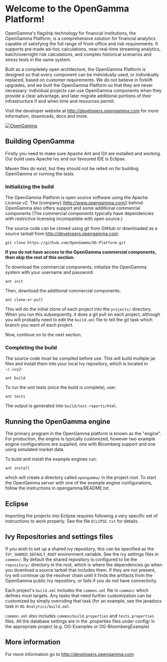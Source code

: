 Welcome to the OpenGamma Platform!
==================================

OpenGamma's flagship technology for financial institutions, the OpenGamma Platform, is a comprehensive solution for
financial analytics capable of satisfying the full range of front-office and risk requirements.  It supports pre-trade
ad-hoc calculations, near-real-time streaming analytics, batch/overnight risk calculations, and complex historical
scenarios and stress tests in the same system.

Built as a completely open architecture, the OpenGamma Platform is designed so that every component can be individually
used, or individually replaced, based on customer requirements.  We do not believe in forklift upgrades, and we built
the OpenGamma Platform so that they are never necessary: individual projects can use OpenGamma components when they
provide a clear advantage, and later migrate additional portions of their infrastructure if and when time and resources
permit.

Visit the developer website at http://developers.opengamma.com for more information, downloads, docs and more.

[![OpenGamma](http://developers.opengamma.com/res/display/default/chrome/masthead_logo.png "OpenGamma")](http://developers.opengamma.com)

Building OpenGamma
------------------

Firstly you need to make sure Apache Ant and Git are installed and working.  Our build uses Apache Ivy and our favoured
IDE is Eclipse.

Maven files do exist, but they should not be relied on for building OpenGamma or running the tests.


### Initializing the build

The OpenGamma Platform is open source software using the Apache License v2.  The [company] (http://www.opengamma.com/)
behind OpenGamma also offers support and some additional commercial components (The commercial components typically
have dependencies with restrictive licensing incompatible with open source.)

The source code can be cloned using git from GitHub or downloaded as a source tarball from
http://developers.opengamma.com.

    git clone https://github.com/OpenGamma/OG-Platform.git

**If you do not have access to the OpenGamma commercial components, then skip the rest of this section.**

To download the commercial components, initialize the OpenGamma system with your username and password:

    ant init

Then, download the additional commercial components:

    ant clone-or-pull

This will do the initial clone of each project into the `projects/` directory.  When you run this subsequently, it does
a git pull on each project, although you will probably need to edit the `build.xml` file to tell the git task which
branch you want of each project.

Now, continue on to the next section.


### Completing the build

The source code must be compiled before use.  This will build multiple jar files and install them into your local Ivy
repository, which is located in `~/.ivy2`:

    ant build

To run the unit tests (once the build is complete), use:

    ant tests

The output is generated into `build/test-reports/html`.


Running the OpenGamma engine
----------------------------

The primary program in the OpenGamma platform is known as the "engine".  For production, the engine is typically
customized, however two example engine configurations are supplied, one with Bloomberg support and one using simulated
market data.

To build and install the example engines run:

    ant install

which will create a directory called `opengamma/` in the project root.  To start the OpenGamma server with one of the
example engine configurations, follow the instructions in opengamma/README.txt.


Eclipse
-------

Importing the projects into Eclipse requires following a very specific set of instructions to work properly.  See the
file `ECLIPSE.txt` for details.


Ivy Repositories and settings files
-----------------------------------

If you wish to set up a shared ivy repository, this can be specified as the `IVY_SHARED_DEFAULT_ROOT` environment
variable.  See the ivy settings files in `common/`.  By default the shared repository is configured to be the
`repository/` directory in the root, which is where the dependencies go when you download a source tarball that
includes them.  If they are not present, Ivy will continue up the resolver chain until it finds the artifacts from the
OpenGamma public Ivy repository, or fails if you do not have connectivity.

Each project's `build.xml` includes the `common.xml` file in `common/` which defines most targets.  Any tasks that need
further customization can be customized by simply overriding that task (for an example, see the javadocs task in
`OG-Analytics/build.xml`.

`common.xml` also includes `common/build.properties` and `tests.properties` files.  All the database settings are in
the .properties files under config/ in the appropriate project (e.g. OG-Examples or OG-BloombergExample)


More information
----------------

For more information go to http://developers.opengamma.com
